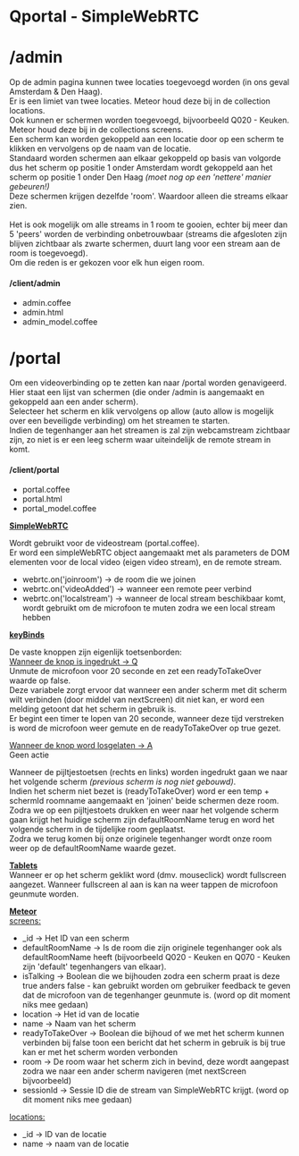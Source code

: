 Qportal - SimpleWebRTC
====================
 <h1>/admin</h1>
<p>
Op de admin pagina kunnen twee locaties toegevoegd worden (in ons geval Amsterdam & Den Haag).<br /> 
Er is een limiet van twee locaties. Meteor houd deze bij in de collection locations.<br />
Ook kunnen er schermen worden toegevoegd, bijvoorbeeld Q020 - Keuken. Meteor houd deze bij in de collections screens.<br />
Een scherm kan worden gekoppeld aan een locatie door op een scherm te klikken en vervolgens op de naam van de locatie.<br />
Standaard worden schermen aan elkaar gekoppeld op basis van volgorde dus het scherm op positie 1 onder Amsterdam wordt gekoppeld aan het scherm op positie 1 onder Den Haag <i>(moet nog op een 'nettere' manier gebeuren!)</i> <br />
Deze schermen krijgen dezelfde 'room'. Waardoor alleen die streams elkaar zien. <br /><br />
Het is ook mogelijk om alle streams in 1 room te gooien, echter bij meer dan 5 'peers' worden de verbinding onbetrouwbaar (streams die afgesloten zijn blijven zichtbaar als zwarte schermen, duurt lang voor een stream aan de room is toegevoegd). <br />
Om die reden is er gekozen voor elk hun eigen room.
</p>

<h4>/client/admin</h4>
<ul>
<li>admin.coffee</li>
<li>admin.html</li>
<li>admin_model.coffee</li>
</ul>

<h1>/portal</h1>
<p> Om een videoverbinding op te zetten kan naar /portal worden genavigeerd. <br />
Hier staat een lijst van schermen (die onder /admin is aangemaakt en gekoppeld aan een ander scherm).<br />
Selecteer het scherm en klik vervolgens op allow (auto allow is mogelijk over een beveiligde verbinding) om het streamen te starten.<br />
Indien de tegenhanger aan het streamen is zal zijn webcamstream zichtbaar zijn, zo niet is er een leeg scherm waar uiteindelijk de remote stream in komt. </p>

<h4>/client/portal</h4>
<ul>
<li>portal.coffee</li>
<li>portal.html</li>
<li>portal_model.coffee</li>
</ul>

<b><u>SimpleWebRTC</u></b>
<p>
Wordt gebruikt voor de videostream (portal.coffee).<br />
Er word een simpleWebRTC object aangemaakt met als parameters de DOM elementen voor de local video (eigen video stream), en de remote stream.<br /></p>
<ul>
<li>webrtc.on('joinroom') -> de room die we joinen</li>
<li>webrtc.on('videoAdded') -> wanneer een remote peer verbind</li>
<li>webrtc.on('localstream') -> wanneer de local stream beschikbaar komt, wordt gebruikt om de microfoon te muten zodra we een local stream hebben</li>
</ul>

<b><u>keyBinds</u></b>
<p>De vaste knoppen zijn eigenlijk toetsenborden: <br />
<u>Wanneer de knop is ingedrukt -> Q </u><br />
Unmute de microfoon voor 20 seconde en zet een readyToTakeOver waarde op false.<br />
Deze variabele zorgt ervoor dat wanneer een ander scherm met dit scherm wilt verbinden (door middel van nextScreen) dit niet kan, er word een melding getoont dat het scherm in gebruik is.<br />
Er begint een timer te lopen van 20 seconde, wanneer deze tijd verstreken is word de microfoon weer gemute en de readyToTakeOver op true gezet. </p>

<p><u>Wanneer de knop word losgelaten -> A</u><br />
Geen actie</p>

<p>Wanneer de pijltjestoetsen (rechts en links) worden ingedrukt gaan we naar het volgende scherm <i>(previous scherm is nog niet gebouwd)</i>.<br />
Indien het scherm niet bezet is (readyToTakeOver) word er een temp + schermId roomname aangemaakt en 'joinen' beide schermen deze room.<br />
Zodra we op een pijltjestoets drukken en weer naar het volgende scherm gaan krijgt het huidige scherm zijn defaultRoomName terug en word het volgende scherm in de tijdelijke room geplaatst.<br />
Zodra we terug komen bij onze originele tegenhanger wordt onze room weer op de defaultRoomName waarde gezet.</p>

<p><b><u>Tablets</u></b><br />
Wanneer er op het scherm geklikt word (dmv. mouseclick) wordt fullscreen aangezet. Wanneer fullscreen al aan is kan na weer tappen de microfoon geunmute worden.</p>

<p><b><u>Meteor</u></b><br />
<u>screens:</u><br /></p>
<ul>
<li>_id -> Het ID van een scherm </li>
<li>defaultRoomName -> Is de room die zijn originele tegenhanger ook als defaultRoomName heeft (bijvoorbeeld Q020 - Keuken en Q070 - Keuken zijn 'default' tegenhangers van elkaar).</li>
<li>isTalking -> Boolean die we bijhouden zodra een scherm praat is deze true anders false - kan gebruikt worden om gebruiker feedback te geven dat de microfoon van de tegenhanger geunmute is. (word op dit moment niks mee gedaan)</li>
<li>location -> Het id van de locatie</li>
<li>name -> Naam van het scherm</li>
<li>readyToTakeOver -> Boolean die bijhoud of we met het scherm kunnen verbinden bij false toon een bericht dat het scherm in gebruik is bij true kan er met het scherm worden verbonden</li>
<li>room -> De room waar het scherm zich in bevind, deze wordt aangepast zodra we naar een ander scherm navigeren (met nextScreen bijvoorbeeld)</li>
<li>sessionId -> Sessie ID die de stream van SimpleWebRTC krijgt. (word op dit moment niks mee gedaan)</li>
</ul>

<p><u>locations:</u></p>
<ul>
<li>_id -> ID van de locatie</li>
<li>name -> naam van de locatie</li>
</ul>
